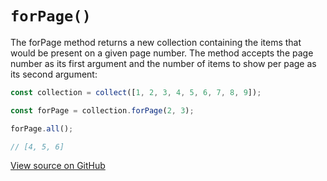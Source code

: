 # `forPage()`

The forPage method returns a new collection containing the items that would be present on a given page number. The method accepts the page number as its first argument and the number of items to show per page as its second argument:

```js
const collection = collect([1, 2, 3, 4, 5, 6, 7, 8, 9]);

const forPage = collection.forPage(2, 3);

forPage.all();

// [4, 5, 6]
```




[View source on GitHub](https://github.com/ecrmnn/collect.js/blob/master/src/methods/forPage.js)